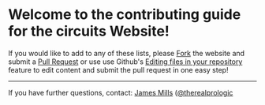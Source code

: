 # Welcome to the contributing guide for the circuits Website!

If you would like to add to any of these lists, please
[Fork][1] the website and submit a [Pull Request][2]
or use use Github's [Editing files in your repository][3]
feature to edit content and submit the pull request in one easy step!

----

If you have further questions, contact: [James Mills](mailto:prologic+circuits@shortcircuit.net.au) ([@therealprologic](https://twitter.com/therealprologic)

  [1]: https://github.com/circuits/circuits.github.io#fork-destination-box
  [2]: https://github.com/circuits/circuits.github.io/compare/
  [3]: https://help.github.com/articles/editing-files-in-your-repository/
